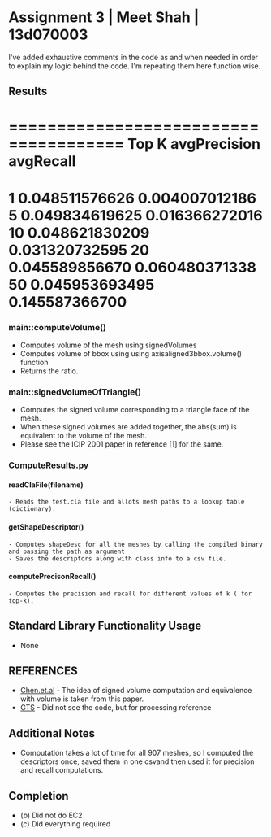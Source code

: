 # Assignment 3 | Meet Shah | 13d070003

I've added exhaustive comments in the code as and when needed in order 
to explain my logic behind the code. I'm repeating them here function wise.

## Results

======================================
Top K	avgPrecision	avgRecall
======================================
1		0.048511576626	0.004007012186
5		0.049834619625	0.016366272016
10		0.048621830209	0.031320732595
20		0.045589856670	0.060480371338
50		0.045953693495	0.145587366700
======================================

### main::computeVolume()

- Computes volume of the mesh using signedVolumes
- Computes volume of bbox using using axisaligned3bbox.volume() function
- Returns the ratio.

### main::signedVolumeOfTriangle()

- Computes the signed volume corresponding to a triangle face of the mesh.
- When these signed volumes are added together, the abs(sum) is equivalent to the volume of the mesh.   
- Please see the ICIP 2001 paper in reference [1] for the same.

### ComputeResults.py

#### readClaFile(filename)
	- Reads the test.cla file and allots mesh paths to a lookup table (dictionary). 

#### getShapeDescriptor()
	- Computes shapeDesc for all the meshes by calling the compiled binary and passing the path as argument
	- Saves the descriptors along with class info to a csv file.

#### computePrecisonRecall()
	- Computes the precision and recall for different values of k ( for top-k).

## Standard Library Functionality Usage

- None

## REFERENCES

- [Chen.et.al](http://chenlab.ece.cornell.edu/Publication/Cha/icip01_Cha.pdf) - The idea of signed volume computation and equivalence with volume is taken from this paper. 
- [GTS](http://gts.sourceforge.net/reference/gts-surfaces.html#GTS-SURFACE-VOLUME) - Did not see the code, but for processing reference


## Additional Notes

- Computation takes a lot of time for all 907 meshes, so I computed the descriptors once, saved them in one csvand then used it for precision and recall computations.

## Completion

- (b) Did not do EC2
- (c) Did everything required
